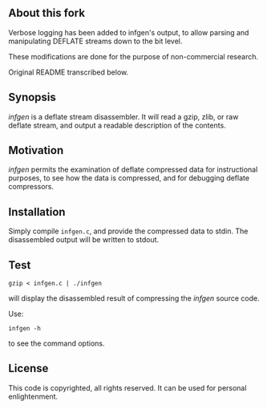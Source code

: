 About this fork
---------------

Verbose logging has been added to infgen's output, to allow parsing and manipulating DEFLATE streams down to the bit level.

These modifications are done for the purpose of non-commercial research.

Original README transcribed below.

Synopsis
--------

_infgen_ is a deflate stream disassembler. It will read a gzip, zlib, or raw
deflate stream, and output a readable description of the contents.

Motivation
----------

_infgen_ permits the examination of deflate compressed data for instructional
purposes, to see how the data is compressed, and for debugging deflate
compressors.

Installation
------------

Simply compile `infgen.c`, and provide the compressed data to stdin. The
disassembled output will be written to stdout.

Test
----

    gzip < infgen.c | ./infgen

will display the disassembled result of compressing the _infgen_ source code.

Use:

    infgen -h

to see the command options.

License
-------

This code is copyrighted, all rights reserved. It can be used for personal
enlightenment.
